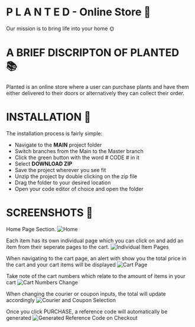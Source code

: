 # P L A N T E D - Online Store :evergreen_tree:
Our mission is to bring life into your home :sun_with_face:


# A BRIEF DISCRIPTON OF PLANTED :books:
Planted is an online store where a user can purchase plants and have them either delivered to their doors
or alternatively they can collect their order.

# INSTALLATION :hammer:
The installation process is fairly simple:

* Navigate to the **MAIN** project folder
* Switch branches from the Main to the Master branch
* Click the green button with the word # CODE # in it
* Select **DOWNLOAD ZIP**
* Save the project wherever you see fit
* Unzip the project by double clicking on the zip file
* Drag the folder to your desired location
* Open your code editor of choice and open the folder

# SCREENSHOTS :camera_flash:


Home Page Section.
![Home](https://user-images.githubusercontent.com/24652298/133129170-a54b428a-6cbe-4a8d-b44d-9d242d3feb85.png)

Each item has its own individual page which you can click on and add an item from their seperate pages to the cart.
![Individual Item Pages](https://user-images.githubusercontent.com/24652298/133129184-62dd6e88-220d-485a-9c5a-2a030353bd83.png)

When navigating to the cart page, an alert with show you the total price in the cart and your cart items will be displayed
![Cart Page](https://user-images.githubusercontent.com/24652298/133129188-4be0da01-73a0-4c5d-aa76-bd23a5b68e13.png)

Take note of the cart numbers which relate to the amount of items in your cart
![Cart Numbers Change](https://user-images.githubusercontent.com/24652298/133129179-819030de-99b0-44ec-ba17-045373ed8199.png)

When changing the courier or coupon inputs, the total will update accordingly
![Courier and Coupon Selection](https://user-images.githubusercontent.com/24652298/133129162-97515927-22ac-4857-9d0f-0ad7c5fecfa7.png)

Once you click PURCHASE, a reference code will automatically be generated
![Generated Reference Code on Checkout](https://user-images.githubusercontent.com/24652298/133129181-2bec329b-b90c-4f72-b26b-d5eda69e0839.png)








